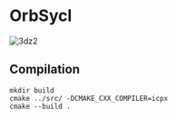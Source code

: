 # OrbSycl
![3dz2](https://github.com/rayhe88/OrbSycl/assets/30420297/57156e77-f572-4681-8807-1615720d2f3d)

## Compilation

```
mkdir build
cmake ../src/ -DCMAKE_CXX_COMPILER=icpx
cmake --build .
```
